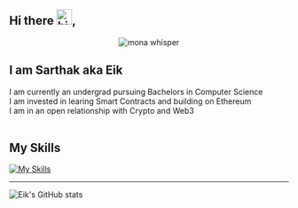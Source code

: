 ## Hi there <img src="https://user-images.githubusercontent.com/1303154/88677602-1635ba80-d120-11ea-84d8-d263ba5fc3c0.gif" width="28px" height="28px" alt="hi">, 

<p align="center"><img src="https://github.githubassets.com/images/mona-whisper.gif" alt="mona whisper" /></p>

<h2> I am Sarthak aka Eik</h2>
I am currently an undergrad pursuing Bachelors in Computer Science <br>
I am invested in learing Smart Contracts and building on Ethereum <br>
I am in an open relationship with Crypto and Web3 <br>
<br>

<h2> My Skills </h2>

[![My Skills](https://skillicons.dev/icons?i=solidity,react,redux,ipfs,astro,nextjs,firebase,supabase,git,graphql,mongodb,nodejs,html,css,bootstrap,c,cpp,vscode,postman&perline=7&theme=light)](https://skillicons.dev)
<br>
<hr>

![Eik's GitHub stats](https://github-readme-stats.vercel.app/api?username=eik-1&show_icons=true&theme=radical)

